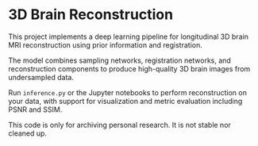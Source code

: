 # 3D Brain Reconstruction

This project implements a deep learning pipeline for longitudinal 3D brain MRI reconstruction using prior information and registration. 

The model combines sampling networks, registration networks, and reconstruction components to produce high-quality 3D brain images from undersampled data. 

Run `inference.py` or the Jupyter notebooks to perform reconstruction on your data, with support for visualization and metric evaluation including PSNR and SSIM.

This code is only for archiving personal research. It is not stable nor cleaned up.